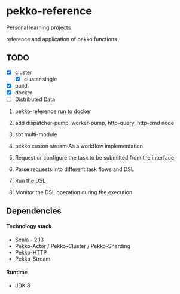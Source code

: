 # pekko-reference

Personal learning projects

reference and application of pekko functions

## TODO

- [x] cluster
  - [x] cluster single
- [x] build
- [x] docker
- [ ] Distributed Data

1. pekko-reference run to docker
2. add dispatcher-pump, worker-pump, http-query, http-cmd node
3. sbt multi-module
4. pekko custon stream As a workflow implementation


1. Request or configure the task to be submitted from the interface
2. Parse requests into different task flows and DSL
3. Run the DSL
4. Monitor the DSL operation during the execution
## Dependencies

#### Technology stack

* Scala - 2.13
* Pekko-Actor / Pekko-Cluster / Pekko-Sharding
* Pekko-HTTP
* Pekko-Stream

#### Runtime

* JDK 8
